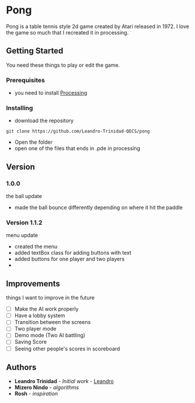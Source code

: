 # Pong

Pong is a table tennis style 2d game created by Atari released in 1972. I love the game so much that I recreated it in processing.

## Getting Started

You need these things to play or edit the game.

### Prerequisites

- you need to install [Processing](https://processing.org/)

### Installing

- download the repository

```
git clone https://github.com/Leandro-Trinidad-QECS/pong
```

- Open the folder
- open one of the files that ends in .pde in processing

## Version

### 1.0.0
the ball update
- made the ball bounce differently depending on where it hit the paddle
### Version 1.1.2
menu update
- created the menu
- added textBox class for adding buttons with text
- added buttons for one player and two players
- 

## Improvements
things I want to improve in the future

*   [ ] Make the AI work properly
*   [ ] Have a lobby system
*   [ ] Transition between the screens
*   [ ] Two player mode
*   [ ] Demo mode (Two AI battling)
*   [ ] Saving Score 
*   [ ] Seeing other people's scores in scoreboard
## Authors

* **Leandro Trinidad** - *Initial work* - [Leandro](https://github.com/Leandro-Trinidad-QECS)
* **Mizero Nindo** - *algorithms* 
* **Rosh** - *inspiration*
